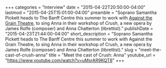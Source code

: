 +++
categories = "Interview"
date = "2015-04-22T20:50:00-04:00"
lastmod = "2015-04-25T15:01:00-04:00"
preamble = "Soprano Samantha Pickett heads to The Banff Centre this summer to work with [Against the Grain Theatre](http://againstthegraintheatre.com/), to sing Anna in their workshop of *Crush*, a new opera by James Rolfe (composer) and Anna Chatterton (librettist)."
publishDate = "2015-04-23T21:44:00-04:00"
short_description = "Soprano Samantha Pickett heads to The Banff Centre this summer to work with Against the Grain Theatre, to sing Anna in their workshop of Crush, a new opera by James Rolfe (composer) and Anna Chatterton (librettist)."
slug = "meet-the-cast-of-crush-anna"
title = "Meet the cast of Crush: Anna"
youtube_url = "https://www.youtube.com/watch?v=uMsrAR9KQT8"
+++


